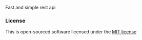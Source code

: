 Fast and simple rest api

### License

This is open-sourced software licensed under the [MIT license](http://opensource.org/licenses/MIT)
